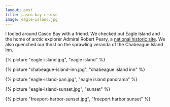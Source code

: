 ```yaml
---
layout: post
title: casco bay cruise
image: eagle-island.jpg
---
```

I tooled around Casco Bay with a friend. We checked out Eagle Island and the home of arctic explorer Admiral Robert Peary, a <a href="http://www.pearyeagleisland.org/" title="Admiral Robert Peary National Site" rel=“nofollow”>national historic site</a>. We also quenched our thirst on the sprawling veranda of the Chabeague Island Inn.

<!--more-->
{% picture "eagle-island.jpg", "eagle island"  %} 

{% picture "chabeague-island-inn.jpg", "chabeague island inn"  %} 

{% picture "eagle-island-pan.jpg", "eagle island panorama"  %} 

{% picture "eagle-island-sunset.jpg", "sunset"  %} 

{% picture "freeport-harbor-sunset.jpg", "freeport harbor sunset"  %} 
